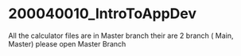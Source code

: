 # 200040010_IntroToAppDev
All the calculator files are in Master branch
their are 2 branch ( Main, Master) please open Master Branch

